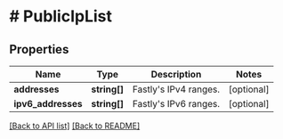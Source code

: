 # # PublicIpList

## Properties

Name | Type | Description | Notes
------------ | ------------- | ------------- | -------------
**addresses** | **string[]** | Fastly&#39;s IPv4 ranges. | [optional] 
**ipv6_addresses** | **string[]** | Fastly&#39;s IPv6 ranges. | [optional] 


[[Back to API list]](../../README.md#endpoints) [[Back to README]](../../README.md)
